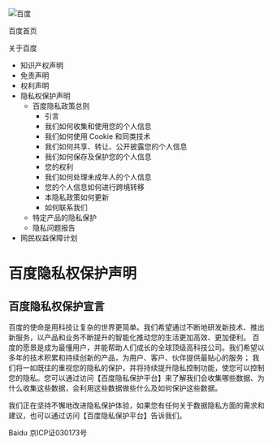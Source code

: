 ![百度](https://www.baidu.com/img/baidu_jgylogo3.gif)

百度首页

关于百度

  * 知识产权声明
  * 免责声明
  * 权利声明
  * 隐私权保护声明
    * 百度隐私政策总则
      * 引言 
      * 我们如何收集和使用您的个人信息 
      * 我们如何使用 Cookie 和同类技术 
      * 我们如何共享、转让、公开披露您的个人信息 
      * 我们如何保存及保护您的个人信息 
      * 您的权利 
      * 我们如何处理未成年人的个人信息 
      * 您的个人信息如何进行跨境转移 
      * 本隐私政策如何更新 
      * 如何联系我们 
    * 特定产品的隐私保护
    * 隐私问题报告
  * 网民权益保障计划

#  百度隐私权保护声明

##  百度隐私权保护宣言

百度的使命是用科技让复杂的世界更简单。我们希望通过不断地研发新技术、推出新服务，以产品和业务不断提升的智能化推动您的生活更加高效、更加便利。
百度的愿景是成为最懂用户，并能帮助人们成长的全球顶级高科技公司。我们希望以多年的技术积累和持续创新的产品，为用户、客户、伙伴提供最贴心的服务；
我们将一如既往的重视您的隐私的保护，并将持续提升隐私控制功能，使您可以控制您的隐私。您可以通过访问【百度隐私保护平台】来了解我们会收集哪些数据、为什么收集这些数据，会利用这些数据做些什么及如何保护这些数据。

我们正在坚持不懈地改进隐私保护体验，如果您有任何关于数据隐私方面的需求和建议，也可以通过访问【百度隐私保护平台】告诉我们。

Baidu 京ICP证030173号

